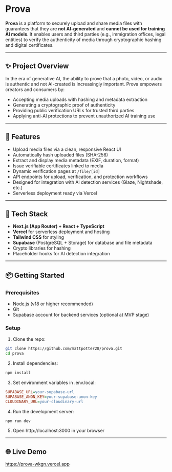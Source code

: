 # Prova

**Prova** is a platform to securely upload and share media files with guarantees that they are **not AI-generated** and **cannot be used for training AI models**. It enables users and third parties (e.g., immigration offices, legal entities) to verify the authenticity of media through cryptographic hashing and digital certificates.

---

## ✨ Project Overview

In the era of generative AI, the ability to prove that a photo, video, or audio is authentic and not AI-created is increasingly important. Prova empowers creators and consumers by:

- Accepting media uploads with hashing and metadata extraction
- Generating a cryptographic proof of authenticity
- Providing public verification URLs for trusted third parties
- Applying anti-AI protections to prevent unauthorized AI training use

---

## 🚀 Features

- Upload media files via a clean, responsive React UI  
- Automatically hash uploaded files (SHA-256)  
- Extract and display media metadata (EXIF, duration, format)  
- Issue verifiable certificates linked to media  
- Dynamic verification pages at `/file/[id]`  
- API endpoints for upload, verification, and protection workflows  
- Designed for integration with AI detection services (Glaze, Nightshade, etc.)  
- Serverless deployment ready via Vercel  

---

## 🔧 Tech Stack

- **Next.js (App Router) + React + TypeScript**  
- **Vercel** for serverless deployment and hosting  
- **Tailwind CSS** for styling  
- **Supabase** (PostgreSQL + Storage) for database and file metadata  
- Crypto libraries for hashing  
- Placeholder hooks for AI detection integration  

---

## 📦 Getting Started

### Prerequisites

- Node.js (v18 or higher recommended)  
- Git  
- Supabase account for backend services (optional at MVP stage)  

### Setup

1. Clone the repo:

```bash
git clone https://github.com/mattpotter28/prova.git
cd prova
```

2. Install dependencies:

```bash
npm install
```

3. Set environment variables in .env.local:

```ini
SUPABASE_URL=your-supabase-url
SUPABASE_ANON_KEY=your-supabase-anon-key
CLOUDINARY_URL=your-cloudinary-url
```

4. Run the development server:

```bash
npm run dev
```

5. Open http://localhost:3000 in your browser

---

## 🌐 Live Demo
https://prova-wkgn.vercel.app
